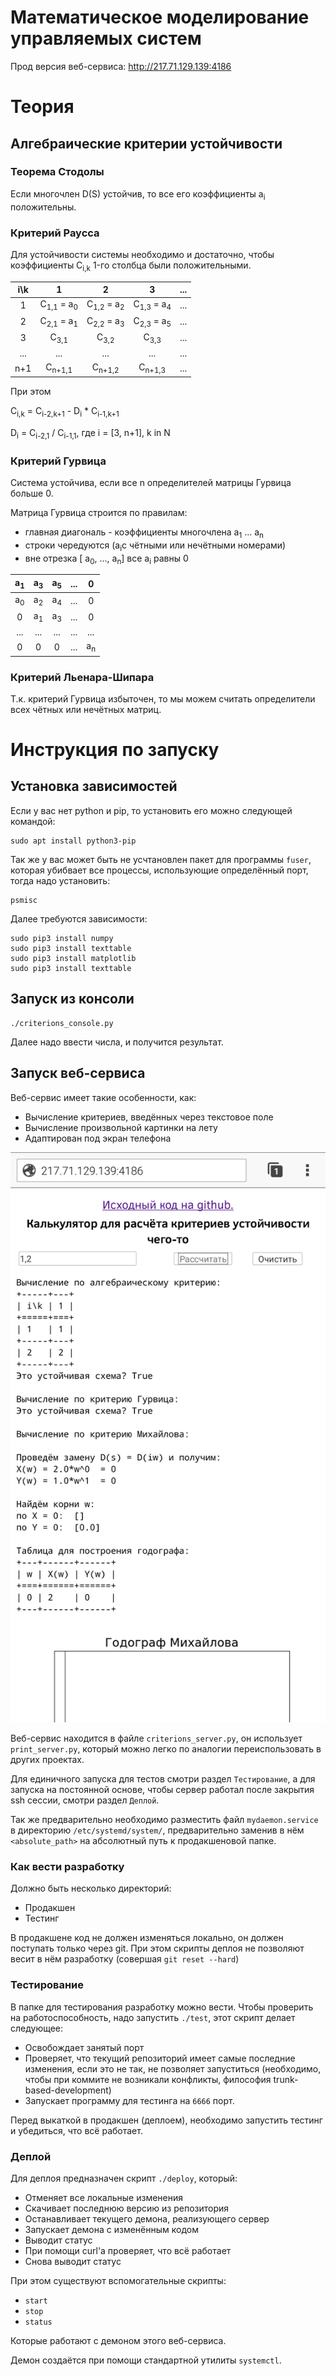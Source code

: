 # Математическое моделирование управляемых систем

Прод версия веб-сервиса:
http://217.71.129.139:4186

# Теория

## Алгебраические критерии устойчивости


### Теорема Стодолы

Если многочлен D(S) устойчив, то все его коэффициенты a<sub>i</sub> положительны.


### Критерий Раусса
Для устойчивости системы необходимо и достаточно, чтобы коэффициенты C<sub>i,k</sub> 1-го столбца были положительными.

| i\k           | 1                               | 2                               | 3                               | ...           |
|:------------: |:-------------------------------:|:-------------------------------:|:-------------------------------:|:-------------:|
| 1             | C<sub>1,1</sub> = a<sub>0</sub> | C<sub>1,2</sub> = a<sub>2</sub> | C<sub>1,3</sub> = a<sub>4</sub> | ...           |
| 2             | C<sub>2,1</sub> = a<sub>1</sub> | C<sub>2,2</sub> = a<sub>3</sub> | C<sub>2,3</sub> = a<sub>5</sub> | ...           |
| 3             | C<sub>3,1</sub>                 | C<sub>3,2</sub>                 | C<sub>3,3</sub>                 | ...           |
| ...           | ...                             | ...                             | ...                             | ...           |
| n+1           | C<sub>n+1,1</sub>               | C<sub>n+1,2</sub>               | C<sub>n+1,3</sub>               | ...           |

При этом

C<sub>i,k</sub> = C<sub>i-2,k+1</sub> - D<sub>i</sub> * C<sub>i-1,k+1</sub>

D<sub>i</sub> = C<sub>i-2,1</sub> / C<sub>i-1,1</sub>, где i = [3, n+1], k in N


### Критерий Гурвица

Система устойчива, если все n определителей матрицы Гурвица больше 0.

Матрица Гурвица строится по правилам:
* главная диагональ - коэффициенты многочлена  a<sub>1</sub> ... a<sub>n</sub>
* строки чередуются (a<sub>i</sub>с чётными или нечётными номерами) 
* вне отрезка [ a<sub>0</sub>, ..., a<sub>n</sub>] все a<sub>i</sub> равны 0

| a<sub>1</sub> | a<sub>3</sub> | a<sub>5</sub> | ... |  0            |
|:-------------:|:-------------:|:-------------:|:---:|:-------------:|
| a<sub>0</sub> | a<sub>2</sub> | a<sub>4</sub> | ... |  0            |
| 0             | a<sub>1</sub> | a<sub>3</sub> | ... |  0            |
| ...           | ...           | ...           | ... | ...           |
| 0             | 0             | 0             | ... | a<sub>n</sub> |


### Критерий Льенара-Шипара

Т.к. критерий Гурвица избыточен, то мы можем считать определители всех чётных или нечётных матриц.

# Инструкция по запуску

## Установка зависимостей

Если у вас нет python и pip, то установить его можно следующей командой:
```
sudo apt install python3-pip
```

Так же у вас может быть не усчтановлен пакет для программы `fuser`, которая убибвает все процессы, использующие определённый порт, тогда надо установить:
```
psmisc
```

Далее требуются зависимости:
```
sudo pip3 install numpy
sudo pip3 install texttable
sudo pip3 install matplotlib
sudo pip3 install texttable
```

## Запуск из консоли

```
./criterions_console.py
```

Далее надо ввести числа, и получится результат.

## Запуск веб-сервиса

Веб-сервис имеет такие особенности, как:
* Вычисление критериев, введённых через текстовое поле
* Вычисление произвольной картинки на лету
* Адаптирован под экран телефона

![](service.png)

Веб-сервис находится в файле `criterions_server.py`, он использует `print_server.py`, который можно легко по аналогии переиспользовать в других проектах.

Для единичного запуска для тестов смотри раздел `Тестирование`, а для запуска на постоянной основе, чтобы сервер работал после закрытия ssh сессии, смотри раздел `Деплой`.

Так же предварительно необходимо разместить файл `mydaemon.service` в директорию `/etc/systemd/system/`, предварительно заменив в нём `<absolute_path>` на абсолютный путь к продакшеновой папке.

### Как вести разработку

Должно быть несколько директорий:
* Продакшен
* Тестинг

В продакшене код не должен изменяться локально, он должен поступать только через git. При этом скрипты деплоя не позволяют весит в нём разработку (совершая `git reset --hard`)

### Тестирование

В папке для тестирования разработку можно вести. Чтобы проверить на работоспособность, надо запустить `./test`, этот скрипт делает следующее:
* Освобождает занятый порт
* Проверяет, что текущий репозиторий имеет самые последние изменения, если это не так, не позволяет запуститься (необходимо, чтобы при коммите не возникали конфликты, философия trunk-based-development)
* Запускает программу для тестинга на `6666` порт.

Перед выкаткой в продакшен (деплоем), необходимо запустить тестинг и убедиться, что всё работает.

### Деплой

Для деплоя предназначен скрипт `./deploy`, который:
* Отменяет все локальные изменения
* Скачивает последнюю версию из репозитория
* Останавливает текущего демона, реализующего сервер
* Запускает демона с изменённым кодом
* Выводит статус
* При помощи curl'а проверяет, что всё работает
* Снова выводит статус

При этом существуют вспомогательные скрипты:
* `start`
* `stop`
* `status`

Которые работают с демоном этого веб-сервиса.

Демон создаётся при помощи стандартной утилиты `systemctl`.

